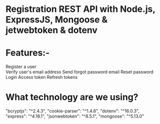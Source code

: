 # Registration REST API with Node.js, ExpressJS, Mongoose & jetwebtoken & dotenv
# Features:-
Register a user</br>
Verify user's email address
Send forgot password email
Reset password
Login
Access token
Refresh tokens

# What technology are we using?
 "bcryptjs": "^2.4.3",
 "cookie-parser": "^1.4.6",
 "dotenv": "^16.0.3",
 "express": "^4.18.1",
 "jsonwebtoken": "^8.5.1",
 "mongoose": "^5.13.0"

